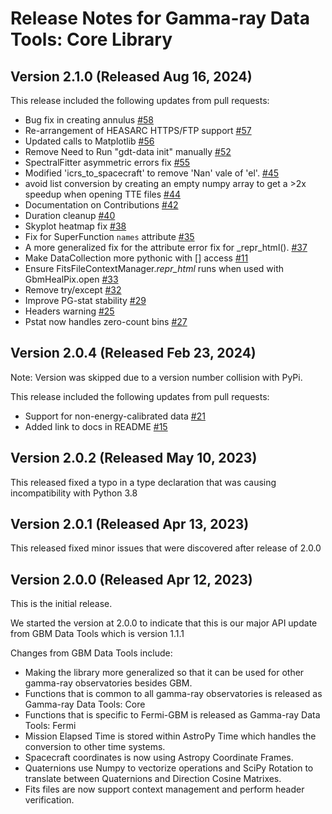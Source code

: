 # Release Notes for Gamma-ray Data Tools: Core Library
## Version 2.1.0 (Released Aug 16, 2024)  

This release included the following updates from pull requests:  

- Bug fix in creating annulus [#58](https://github.com/USRA-STI/gdt-core/pull/58)
- Re-arrangement of HEASARC HTTPS/FTP support [#57](https://github.com/USRA-STI/gdt-core/pull/57)
- Updated calls to Matplotlib [#56](https://github.com/USRA-STI/gdt-core/pull/56)
- Remove Need to Run "gdt-data init" manually [#52](https://github.com/USRA-STI/gdt-core/pull/52)
- SpectralFitter asymmetric errors fix [#55](https://github.com/USRA-STI/gdt-core/pull/55)
- Modified 'icrs_to_spacecraft' to remove 'Nan' vale of 'el'. [#45](https://github.com/USRA-STI/gdt-core/pull/45) 
- avoid list conversion by creating an empty numpy array to get a >2x speedup when opening TTE files [#44](https://github.com/USRA-STI/gdt-core/pull/44)
- Documentation on Contributions [#42](https://github.com/USRA-STI/gdt-core/pull/42)
- Duration cleanup [#40](https://github.com/USRA-STI/gdt-core/pull/40)
- Skyplot heatmap fix [#38](https://github.com/USRA-STI/gdt-core/pull/38)
- Fix for SuperFunction `names` attribute [#35](https://github.com/USRA-STI/gdt-core/pull/35)
- A more generalized fix for the attribute error fix for _repr_html(). [#37](https://github.com/USRA-STI/gdt-core/pull/37)
- Make DataCollection more pythonic with [] access [#11](https://github.com/USRA-STI/gdt-core/pull/11)
- Ensure FitsFileContextManager._repr_html_ runs when used with GbmHealPix.open [#33](https://github.com/USRA-STI/gdt-core/pull/33)
- Remove try/except [#32](https://github.com/USRA-STI/gdt-core/pull/32)
- Improve PG-stat stability [#29](https://github.com/USRA-STI/gdt-core/pull/29)
- Headers warning [#25](https://github.com/USRA-STI/gdt-core/pull/25)
- Pstat now handles zero-count bins [#27](https://github.com/USRA-STI/gdt-core/pull/27)  

## Version 2.0.4 (Released Feb 23, 2024)  
Note: Version was skipped due to a version number collision with PyPi.

This release included the following updates from pull requests:  

- Support for non-energy-calibrated data [#21](https://github.com/USRA-STI/gdt-core/pull/21)
- Added link to docs in README [#15](https://github.com/USRA-STI/gdt-core/pull/15)

## Version 2.0.2 (Released May 10, 2023)

This released fixed a typo in a type declaration that was causing incompatibility with Python 3.8


## Version 2.0.1 (Released Apr 13, 2023)

This released fixed minor issues that were discovered after release of 2.0.0

## Version 2.0.0 (Released Apr 12, 2023)

This is the initial release.

We started the version at 2.0.0 to indicate that this is our major API update from GBM Data Tools which is version 1.1.1

Changes from GBM Data Tools include:

- Making the library more generalized so that it can be used for other gamma-ray observatories besides GBM.
- Functions that is common to all gamma-ray observatories is released as Gamma-ray Data Tools: Core
- Functions that is specific to Fermi-GBM is released as Gamma-ray Data Tools: Fermi
- Mission Elapsed Time is stored within AstroPy Time which handles the conversion to other time systems.
- Spacecraft coordinates is now using Astropy Coordinate Frames.
- Quaternions use Numpy to vectorize operations and SciPy Rotation to translate between Quaternions and Direction Cosine Matrixes.
- Fits files are now support context management and perform header verification.
